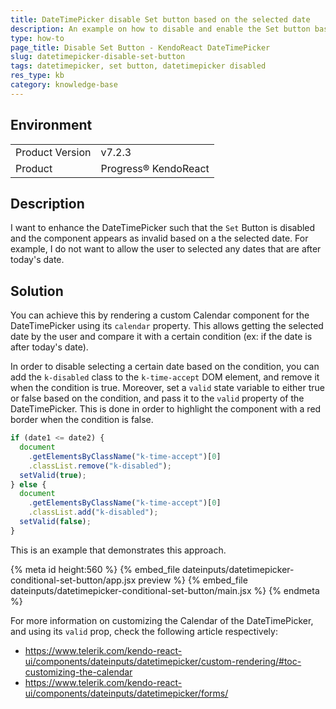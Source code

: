 ```yaml
---
title: DateTimePicker disable Set button based on the selected date
description: An example on how to disable and enable the Set button based on the chosen date in the KendoReact DateTimePicker.
type: how-to
page_title: Disable Set Button - KendoReact DateTimePicker
slug: datetimepicker-disable-set-button
tags: datetimepicker, set button, datetimepicker disabled
res_type: kb
category: knowledge-base
---
```


## Environment

<table>
<tbody>
<tr>
<td>Product Version</td>
<td>v7.2.3</td>
</tr>
<tr>
<td>Product</td>
<td>Progress® KendoReact</td>
</tr>
</tbody>
</table>

## Description

I want to enhance the DateTimePicker such that the `Set` Button is disabled and the component appears as invalid based on a the selected date. For example, I do not want to allow the user to selected any dates that are after today's date.

## Solution

You can achieve this by rendering a custom Calendar component for the DateTimePicker using its `calendar` property. This allows getting the selected date by the user and compare it with a certain condition (ex: if the date is after today's date).

In order to disable selecting a certain date based on the condition, you can add the `k-disabled` class to the `k-time-accept` DOM element, and remove it when the condition is true. Moreover, set a `valid` state variable to either true or false based on the condition, and pass it to the `valid` property of the DateTimePicker. This is done in order to highlight the component with a red border when the condition is false.

```jsx
if (date1 <= date2) {
  document
    .getElementsByClassName("k-time-accept")[0]
    .classList.remove("k-disabled");
  setValid(true);
} else {
  document
    .getElementsByClassName("k-time-accept")[0]
    .classList.add("k-disabled");
  setValid(false);
}
```

This is an example that demonstrates this approach.

{% meta id height:560 %}
{% embed_file dateinputs/datetimepicker-conditional-set-button/app.jsx preview %}
{% embed_file dateinputs/datetimepicker-conditional-set-button/main.jsx %}
{% endmeta %}

For more information on customizing the Calendar of the DateTimePicker, and using its `valid` prop, check the following article respectively:

- https://www.telerik.com/kendo-react-ui/components/dateinputs/datetimepicker/custom-rendering/#toc-customizing-the-calendar
- https://www.telerik.com/kendo-react-ui/components/dateinputs/datetimepicker/forms/
